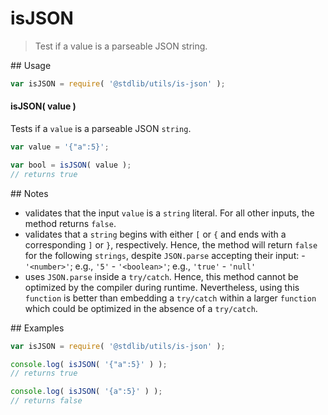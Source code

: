 isJSON
===
> Test if a value is a parseable JSON string.

<section class="usage">
## Usage

``` javascript
var isJSON = require( '@stdlib/utils/is-json' );
```

#### isJSON( value )

Tests if a `value` is a parseable JSON `string`.

``` javascript
var value = '{"a":5}';

var bool = isJSON( value );
// returns true
```
</section>

<!-- /.usage -->

<section class="notes">
## Notes

*    validates that the input `value` is a `string` literal. For all other inputs, the method returns `false`.
*    validates that a `string` begins with either `[` or `{` and ends with a corresponding `]` or `}`, respectively. Hence, the method will return `false` for the following `strings`, despite `JSON.parse` accepting their input:
    -    `'<number>'`; e.g., `'5'`
    -    `'<boolean>'`; e.g., `'true'`
    -    `'null'`
*    uses `JSON.parse` inside a `try/catch`. Hence, this method cannot be optimized by the compiler during runtime. Nevertheless, using this `function` is better than embedding a `try/catch` within a larger `function` which could be optimized in the absence of a `try/catch`.

</section>

<!-- /.notes -->

<section class="examples">
## Examples

``` javascript
var isJSON = require( '@stdlib/utils/is-json' );

console.log( isJSON( '{"a":5}' ) );
// returns true

console.log( isJSON( '{a":5}' ) );
// returns false
```
</section>

<!-- /.examples -->

<section class="links">
</section>

<!-- /.links -->
